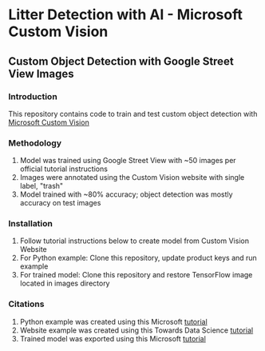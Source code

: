 # Litter Detection with AI - Microsoft Custom Vision

## Custom Object Detection with Google Street View Images

### Introduction

This repository contains code to train and test custom object detection with [Microsoft Custom Vision](https://customvision.ai)

### Methodology

1. Model was trained using Google Street View with ~50 images per official tutorial instructions
2. Images were annotated using the Custom Vision website with single label, "trash"
3. Model trained with ~80% accuracy; object detection was mostly accuracy on test images

### Installation
1. Follow tutorial instructions below to create model from Custom Vision Website
2. For Python example: Clone this repository, update product keys and run example
3. For trained model: Clone this repository and restore TensorFlow image located in images directory

### Citations

1. Python example was created using this Microsoft [tutorial](https://docs.microsoft.com/en-us/azure/cognitive-services/custom-vision-service/python-tutorial-od)
2. Website example was created using this Towards Data Science [tutorial](https://towardsdatascience.com/how-to-create-a-custom-image-classifier-with-customvision-ai-fe3df6fd219b)
3. Trained model was exported using this Microsoft [tutorial](https://docs.microsoft.com/en-us/azure/cognitive-services/custom-vision-service/export-your-model)
